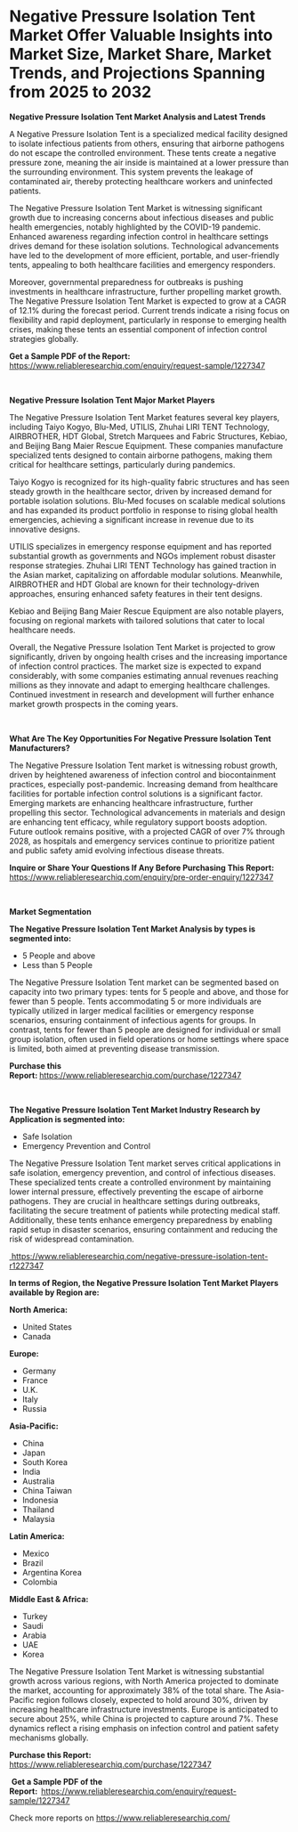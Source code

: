 <p><h1>Negative Pressure Isolation Tent Market Offer Valuable Insights into Market Size, Market Share, Market Trends, and Projections Spanning from 2025 to 2032</h1></p><p><strong>Negative Pressure Isolation Tent Market Analysis and Latest Trends</strong></p>
<p><p>A Negative Pressure Isolation Tent is a specialized medical facility designed to isolate infectious patients from others, ensuring that airborne pathogens do not escape the controlled environment. These tents create a negative pressure zone, meaning the air inside is maintained at a lower pressure than the surrounding environment. This system prevents the leakage of contaminated air, thereby protecting healthcare workers and uninfected patients.</p><p>The Negative Pressure Isolation Tent Market is witnessing significant growth due to increasing concerns about infectious diseases and public health emergencies, notably highlighted by the COVID-19 pandemic. Enhanced awareness regarding infection control in healthcare settings drives demand for these isolation solutions. Technological advancements have led to the development of more efficient, portable, and user-friendly tents, appealing to both healthcare facilities and emergency responders.</p><p>Moreover, governmental preparedness for outbreaks is pushing investments in healthcare infrastructure, further propelling market growth. The Negative Pressure Isolation Tent Market is expected to grow at a CAGR of 12.1% during the forecast period. Current trends indicate a rising focus on flexibility and rapid deployment, particularly in response to emerging health crises, making these tents an essential component of infection control strategies globally.</p></p>
<p><strong>Get a Sample PDF of the Report:&nbsp;</strong> <a href="https://www.reliableresearchiq.com/enquiry/request-sample/1227347?utm_campaign=2291&utm_medium=2&utm_source=Github&utm_content=ia&utm_term=04042025&utm_id=negative-pressure-isolation-tent">https://www.reliableresearchiq.com/enquiry/request-sample/1227347</a></p>
<p>&nbsp;</p>
<p><strong>Negative Pressure Isolation Tent Major Market Players</strong></p>
<p><p>The Negative Pressure Isolation Tent Market features several key players, including Taiyo Kogyo, Blu-Med, UTILIS, Zhuhai LIRI TENT Technology, AIRBROTHER, HDT Global, Stretch Marquees and Fabric Structures, Kebiao, and Beijing Bang Maier Rescue Equipment. These companies manufacture specialized tents designed to contain airborne pathogens, making them critical for healthcare settings, particularly during pandemics.</p><p>Taiyo Kogyo is recognized for its high-quality fabric structures and has seen steady growth in the healthcare sector, driven by increased demand for portable isolation solutions. Blu-Med focuses on scalable medical solutions and has expanded its product portfolio in response to rising global health emergencies, achieving a significant increase in revenue due to its innovative designs.</p><p>UTILIS specializes in emergency response equipment and has reported substantial growth as governments and NGOs implement robust disaster response strategies. Zhuhai LIRI TENT Technology has gained traction in the Asian market, capitalizing on affordable modular solutions. Meanwhile, AIRBROTHER and HDT Global are known for their technology-driven approaches, ensuring enhanced safety features in their tent designs.</p><p>Kebiao and Beijing Bang Maier Rescue Equipment are also notable players, focusing on regional markets with tailored solutions that cater to local healthcare needs.</p><p>Overall, the Negative Pressure Isolation Tent Market is projected to grow significantly, driven by ongoing health crises and the increasing importance of infection control practices. The market size is expected to expand considerably, with some companies estimating annual revenues reaching millions as they innovate and adapt to emerging healthcare challenges. Continued investment in research and development will further enhance market growth prospects in the coming years.</p></p>
<p>&nbsp;</p>
<p><strong>What Are The Key Opportunities For Negative Pressure Isolation Tent Manufacturers?</strong></p>
<p><p>The Negative Pressure Isolation Tent market is witnessing robust growth, driven by heightened awareness of infection control and biocontainment practices, especially post-pandemic. Increasing demand from healthcare facilities for portable infection control solutions is a significant factor. Emerging markets are enhancing healthcare infrastructure, further propelling this sector. Technological advancements in materials and design are enhancing tent efficacy, while regulatory support boosts adoption. Future outlook remains positive, with a projected CAGR of over 7% through 2028, as hospitals and emergency services continue to prioritize patient and public safety amid evolving infectious disease threats.</p></p>
<p><strong>Inquire or Share Your Questions If Any Before Purchasing This Report:</strong> <a href="https://www.reliableresearchiq.com/enquiry/pre-order-enquiry/1227347?utm_campaign=2291&utm_medium=2&utm_source=Github&utm_content=ia&utm_term=04042025&utm_id=negative-pressure-isolation-tent">https://www.reliableresearchiq.com/enquiry/pre-order-enquiry/1227347</a></p>
<p>&nbsp;</p>
<p><strong>Market Segmentation</strong></p>
<p><strong>The Negative Pressure Isolation Tent Market Analysis by types is segmented into:</strong></p>
<p><ul><li>5 People and above</li><li>Less than 5 People</li></ul></p>
<p><p>The Negative Pressure Isolation Tent market can be segmented based on capacity into two primary types: tents for 5 people and above, and those for fewer than 5 people. Tents accommodating 5 or more individuals are typically utilized in larger medical facilities or emergency response scenarios, ensuring containment of infectious agents for groups. In contrast, tents for fewer than 5 people are designed for individual or small group isolation, often used in field operations or home settings where space is limited, both aimed at preventing disease transmission.</p></p>
<p><strong>Purchase this Report:&nbsp;</strong><a href="https://www.reliableresearchiq.com/purchase/1227347?utm_campaign=2291&utm_medium=2&utm_source=Github&utm_content=ia&utm_term=04042025&utm_id=negative-pressure-isolation-tent">https://www.reliableresearchiq.com/purchase/1227347</a></p>
<p>&nbsp;</p>
<p><strong>The Negative Pressure Isolation Tent Market Industry Research by Application is segmented into:</strong></p>
<p><ul><li>Safe Isolation</li><li>Emergency Prevention and Control</li></ul></p>
<p><p>The Negative Pressure Isolation Tent market serves critical applications in safe isolation, emergency prevention, and control of infectious diseases. These specialized tents create a controlled environment by maintaining lower internal pressure, effectively preventing the escape of airborne pathogens. They are crucial in healthcare settings during outbreaks, facilitating the secure treatment of patients while protecting medical staff. Additionally, these tents enhance emergency preparedness by enabling rapid setup in disaster scenarios, ensuring containment and reducing the risk of widespread contamination.</p></p>
<p><a href="https://www.reliableresearchiq.com/negative-pressure-isolation-tent-r1227347?utm_campaign=2291&utm_medium=2&utm_source=Github&utm_content=ia&utm_term=04042025&utm_id=negative-pressure-isolation-tent">&nbsp;https://www.reliableresearchiq.com/negative-pressure-isolation-tent-r1227347</a></p>
<p><strong>In terms of Region, the Negative Pressure Isolation Tent Market Players available by Region are:</strong></p>
<p>
    <p> <strong> North America: </strong>
        <ul>
            <li>United States</li>
            <li>Canada</li>
        </ul>
        </p> 
    <p> <strong> Europe: </strong>
        <ul>
            <li>Germany</li>
            <li>France</li>
            <li>U.K.</li>
            <li>Italy</li>
            <li>Russia</li>
        </ul>
        </p> 
    <p> <strong> Asia-Pacific: </strong>
        <ul>
            <li>China</li>
            <li>Japan</li>
            <li>South Korea</li>
            <li>India</li>
            <li>Australia</li>
            <li>China Taiwan</li>
            <li>Indonesia</li>
            <li>Thailand</li>
            <li>Malaysia</li>
        </ul>
        </p> 
    <p> <strong> Latin America: </strong>
        <ul>
            <li>Mexico</li>
            <li>Brazil</li>
            <li>Argentina Korea</li>
            <li>Colombia</li>
        </ul>
        </p> 
    <p> <strong> Middle East & Africa: </strong>
        <ul>
            <li>Turkey</li>
            <li>Saudi</li>
            <li>Arabia</li>
            <li>UAE</li>
            <li>Korea</li>
        </ul>
    </p>
    </p>
<p><p>The Negative Pressure Isolation Tent Market is witnessing substantial growth across various regions, with North America projected to dominate the market, accounting for approximately 38% of the total share. The Asia-Pacific region follows closely, expected to hold around 30%, driven by increasing healthcare infrastructure investments. Europe is anticipated to secure about 25%, while China is projected to capture around 7%. These dynamics reflect a rising emphasis on infection control and patient safety mechanisms globally.</p></p>
<p><strong>Purchase this Report: </strong><a href="https://www.reliableresearchiq.com/purchase/1227347?utm_campaign=2291&utm_medium=2&utm_source=Github&utm_content=ia&utm_term=04042025&utm_id=negative-pressure-isolation-tent">https://www.reliableresearchiq.com/purchase/1227347</a></p>
<p>&nbsp;<strong>Get a Sample PDF of the Report:&nbsp;&nbsp;</strong><a href="https://www.reliableresearchiq.com/enquiry/request-sample/1227347?utm_campaign=2291&utm_medium=2&utm_source=Github&utm_content=ia&utm_term=04042025&utm_id=negative-pressure-isolation-tent">https://www.reliableresearchiq.com/enquiry/request-sample/1227347</a></p>
<p><strong></strong></p>
<p>Check more reports on <a href="https://www.reliableresearchiq.com/?utm_campaign=2291&utm_medium=2&utm_source=Github&utm_content=ia&utm_term=04042025&utm_id=negative-pressure-isolation-tent">https://www.reliableresearchiq.com/</a></p>